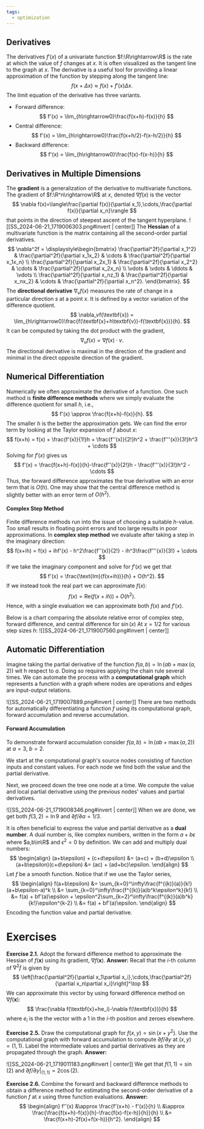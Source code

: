 ```yaml
---
tags:
  - optimization
---
```

## Derivatives

The derivatives $f'(x)$ of a univariate function $f:\R\rightarrow\R$ is the rate at which the value of $f$ changes at $x$. It is often visualized as the tangent line to the graph at $x$. The derivative is a useful tool for providing a linear approximation of the function by stepping along the tangent line:
$$
	f(x+\Delta x)\approx f(x) + f'(x)\Delta x.
$$
The limit equation of the derivative has three variants.
- Forward difference:
$$
	f'(x) = \lim_{h\rightarrow0}\frac{f(x+h)-f(x)}{h}
$$
- Central difference:
$$
	f'(x) = \lim_{h\rightarrow0}\frac{f(x+h/2)-f(x-h/2)}{h}
$$
- Backward difference:
$$
	f'(x) = \lim_{h\rightarrow0}\frac{f(x)-f(x-h)}{h}
$$
## Derivatives in Multiple Dimensions

The **gradient** is a generalization of the derivative to multivariate functions. The gradient of $f:\R^n\rightarrow\R$ at $x$, denoted $\nabla f(x)$ is the vector
$$
	\nabla f(x)=\langle\frac{\partial f(x)}{\partial x_1},\cdots,\frac{\partial f(x)}{\partial x_n}\rangle
$$
that points in the direction of steepest ascent of the tangent hyperplane.
![[SS_2024-06-21_1719006303.png#invert | center]]
The **Hessian** of a multivariate function is the matrix containing all the second-order partial derivatives.
$$
	\nabla^2f = \displaystyle\begin{bmatrix}
		\frac{\partial^2f}{\partial x_1^2} & \frac{\partial^2f}{\partial x_1x_2} & \cdots & \frac{\partial^2f}{\partial x_1x_n} \\
		\frac{\partial^2f}{\partial x_2x_1} & \frac{\partial^2f}{\partial x_2^2} & \cdots & \frac{\partial^2f}{\partial x_2x_n} \\
		\vdots & \vdots & \ddots & \vdots \\
		\frac{\partial^2f}{\partial x_nz_1} & \frac{\partial^2f}{\partial x_nx_2} & \cdots & \frac{\partial^2f}{\partial x_n^2}.
	\end{bmatrix}.
$$
The **directional derivative** $\nabla_vf(x)$ measures the rate of change in a particular direction $s$ at a point $x$. It is defined by a vector variation of the difference quotient.
$$
	\nabla_vf(\textbf{x}) = \lim_{h\rightarrow0}\frac{f(\textbf{x}+h\textbf{v})-f(\textbf{x})}{h}.
$$
It can be computed by taking the dot product with the gradient,
$$
	\nabla_vf(x) = \nabla f(x)\cdot v.
$$
The directional derivative is maximal in the direction of the gradient and minimal in the direct opposite direction of the gradient.

## Numerical Differentiation

Numerically we often approximate the derivative of a function. One such method is **finite difference methods** where we simply evaluate the difference quotient for small $h$, i.e.,
$$
	f'(x) \approx \frac{f(x+h)-f(x)}{h}.
$$
The smaller $h$ is the better the approximation gets. We can find the error term by looking at the Taylor expansion of $f$ about $x$:
$$
	f(x+h) = f(x) + \frac{f'(x)}{1!}h + \frac{f''(x)}{2!}h^2 + \frac{f'''(x)}{3!}h^3 + \cdots
$$
Solving for $f'(x)$ gives us 
$$
	f'(x) = \frac{f(x+h)-f(x)}{h}-\frac{f''(x)}{2!}h - \frac{f'''(x)}{3!}h^2 - \cdots
$$
Thus, the forward difference approximates the true derivative with an error term that is $O(h)$. One may show that the central difference method is slightly better with an error term of $O(h^2)$.

#### Complex Step Method

Finite difference methods run into the issue of choosing a suitable $h$-value. Too small results in floating point errors and too large results in poor approximations. In **complex step method** we evaluate after taking a step in the imaginary direction:
$$
	f(x+ih) = f(x) + ihf'(x) - h^2\frac{f''(x)}{2!} - ih^3\frac{f'''(x)}{3!} + \cdots
$$
If we take the imaginary component and solve for $f'(x)$ we get that 
$$
	f'(x) = \frac{\text{Im}(f(x+ih))}{h} + O(h^2).
$$
If we instead took the real part we can approximate $f(x)$:
$$
	f(x) = \text{Re}(f(x+ih))+O(h^2).
$$
Hence, with a single evaluation we can approximate both $f(x)$ and $f'(x)$.

Below is a chart comparing the absolute relative error of complex step, forward difference, and central difference for $\sin(x)$ At $x=1/2$ for various step sizes $h$:
![[SS_2024-06-21_1719007560.png#invert | center]]
## Automatic Differentiation

Imagine taking the partial derivative of the function $f(a,b)=\ln(ab+\max(a,2))$ wit h respect to $a$. Doing so requires applying the chain rule several times. We can automate the process with a **computational graph** which represents a function with a graph where nodes are operations and edges are input-output relations.

![[SS_2024-06-21_1719007889.png#invert | center]]
There are two methods for automatically differentiating a function $f$ using its computational graph, forward accumulation and reverse accumulation.

#### Forward Accumulation

To demonstrate forward accumulation consider $f(a,b)=\ln(ab+\max(a,2))$ at $a=3$, $b=2$.

We start at the computational graph's source nodes consisting of function inputs and constant values. For each node we find both the value and the partial derivative.

Next, we proceed down the tree one node at a time. We compute the value and local partial derivative using the previous nodes' values and partial derivatives.

![[SS_2024-06-21_1719008346.png#invert | center]]
When we are done, we get both $f(3,2)=\ln9$ and $\partial f/\partial a=1/3$.

It is often beneficial to express the value and partial derivative as a **dual number**. A dual number is, like complex numbers, written in the form $a+b\epsilon$ where $a,b\in\R$ and $\epsilon^2=0$ by definition. We can add and multiply dual numbers:
$$
\begin{align}
	(a+b\epsilon) + (c+d\epsilon) &= (a+c) + (b+d)\epsilon \\
	(a+b\epsilon)(c+d\epsilon) &= (ac) + (ad+bc)\epsilon.
\end{align}
$$
Let $f$ be a smooth function. Notice that if we use the Taylor series,
$$
\begin{align}
	f(a+b\epsilon) &= \sum_{k=0}^\infty\frac{f^{(k)}(a)}{k!}(a+b\epsilon-a)^k \\
	&= \sum_{k=0}^\infty\frac{f^{(k)}(a)b^k\epsilon^k}{k!} \\
	&= f(a) + bf'(a)\epsilon + \epsilon^2\sum_{k=2}^\infty\frac{f^{(k)}(a)b^k}{k!}\epsilon^{k-2} \\
	&= f(a) + bf'(a)\epsilon.
\end{align}
$$
Encoding the function value and partial derivative.

# Exercises

**Exercise 2.1.** Adopt the forward difference method to approximate the Hessian of $f(\textbf{x})$ using its gradient, $\nabla f(\textbf{x})$.
**Answer:**
Recall that the $i$-th column of $\nabla^2f$ is given by
$$
	\left[\frac{\partial^2f}{\partial x_1\partial x_i},\cdots,\frac{\partial^2f}{\partial x_n\partial x_i}\right]^\top
$$
We can approximate this vector by using forward difference method on $\nabla f(\textbf{x})$: 
$$
	\frac{\nabla f(\textbf{x}+he_i)-\nabla f(\textbf{x})}{h}
$$
where $e_i$ is the the vector with a 1 in the $i$-th position and zeroes elsewhere.

**Exercise 2.5.** Draw the computational graph for $f(x,y)=\sin(x+y^2)$. Use the computational graph with forward accumulation to compute $\partial f/\partial y$ at $(x,y)=(1,1)$. Label the intermediate values and partial derivatives as they are propagated through the graph.
**Answer:**

![[SS_2024-06-21_1719011183.png#invert | center]]
We get that $f(1,1) = \sin(2)$ and $\partial f/\partial y|_{(1,1)}=2\cos(2)$. 

**Exercise 2.6.** Combine the forward and backward difference methods to obtain a difference method for estimating the second-order derivative of a function $f$ at $x$ using three function evaluations.
**Answer:**
$$
\begin{align}
	f''(x) &\approx \frac{f'(x+h) - f'(x)}{h} \\
	&\approx \frac{\frac{f(x+h)-f(x)}{h}-\frac{f(x)-f(x-h)}{h}}{h} \\
	&= \frac{f(x+h)-2f(x)+f(x-h)}{h^2}.
\end{align}
$$
